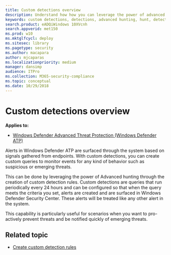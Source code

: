 ```yaml
---
title: Custom detections overview
description: Understand how how you can leverage the power of advanced hunting to create custom detections
keywords: custom detections, detections, advanced hunting, hunt, detect, query
search.product: eADQiWindows 10XVcnh
search.appverid: met150
ms.prod: w10
ms.mktglfcycl: deploy
ms.sitesec: library
ms.pagetype: security
ms.author: macapara
author: mjcaparas
ms.localizationpriority: medium
manager: dansimp
audience: ITPro
ms.collection: M365-security-compliance 
ms.topic: conceptual
ms.date: 10/29/2018
---
```



# Custom detections overview
**Applies to:**
- [Windows Defender Advanced Threat Protection (Windows Defender ATP)](https://wincom.blob.core.windows.net/documents/Windows10_Commercial_Comparison.pdf)


Alerts in Windows Defender ATP are surfaced through the system based on signals gathered from endpoints. With custom detections, you can create custom queries to monitor events for any kind of behavior such as suspicious or emerging threats.

This can be done by leveraging the power of Advanced hunting through the creation of custom detection rules. 
Custom detections are queries that run periodically every 24 hours and can be configured so that when the query meets the criteria you set, alerts are created and are surfaced in Windows Defender Security Center. These alerts will be treated like any other alert in the system.

This capability is particularly useful for scenarios when you want to pro-actively prevent threats and be notified quickly of emerging threats.

## Related topic
- [Create custom detection rules](custom-detection-rules.md)


